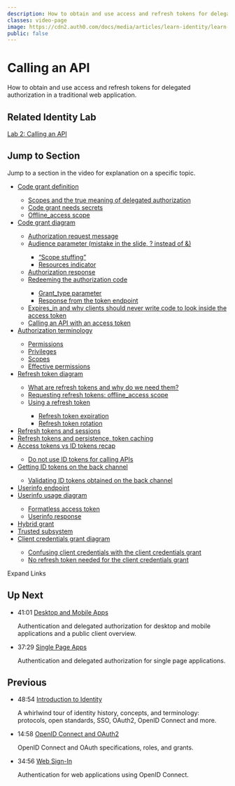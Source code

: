 ```yaml
---
description: How to obtain and use access and refresh tokens for delegated authorization in a traditional web application.
classes: video-page
image: https://cdn2.auth0.com/docs/media/articles/learn-identity/learn-identity-og-image.jpg
public: false
---
```

<!-- markdownlint-disable-->
# Calling an API

How to obtain and use access and refresh tokens for delegated authorization in a traditional web application.

<div class="video-wrapper" data-video="yw6hmdhnft"></div>

## Related Identity Lab

[<i class="icon icon-budicon-529"></i> Lab 2: Calling an API](/identity-labs/02-calling-an-api)

## Jump to Section

Jump to a section in the video for explanation on a specific topic.

<div class="video-transcript video-bookmarks" id="wistia-video-bookmarks">
  <ul>
    <li><a href="#wistia_yw6hmdhnft?time=28">Code grant definition</a></li>
    <ul>
      <li><a href="#wistia_yw6hmdhnft?time=110">Scopes and the true meaning of delegated authorization</a></li>
      <li><a href="#wistia_yw6hmdhnft?time=192">Code grant needs secrets</a></li>
      <li><a href="#wistia_yw6hmdhnft?time=224">Offline_access scope</a></li>
    </ul>
    <li><a href="#wistia_yw6hmdhnft?time=314">Code grant diagram</a></li>
    <ul>
      <li><a href="#wistia_yw6hmdhnft?time=402">Authorization request message</a></li>
      <li><a href="#wistia_yw6hmdhnft?time=563">Audience parameter (mistake in the slide, ? instead of &)</a></li>
      <ul>
        <li><a href="#wistia_yw6hmdhnft?time=638.5">“Scope stuffing”</a></li>
        <li><a href="#wistia_yw6hmdhnft?time=685">Resources indicator</a></li>
      </ul>
      <li><a href="#wistia_yw6hmdhnft?time=712">Authorization response</a></li>
      <li><a href="#wistia_yw6hmdhnft?time=772">Redeeming the authorization code</a></li>
      <ul>
        <li><a href="#wistia_yw6hmdhnft?time=819">Grant_type parameter</a></li>
        <li><a href="#wistia_yw6hmdhnft?time=918">Response from the token endpoint</a></li>
      </ul>
      <li><a href="#wistia_yw6hmdhnft?time=946">Expires_in and why clients should never write code to look inside the access token</a></li>
      <li><a href="#wistia_yw6hmdhnft?time=1054">Calling an API with an access token</a></li>
    </ul>
    <li><a href="#wistia_yw6hmdhnft?time=1167">Authorization terminology</a></li>
    <ul>
      <li><a href="#wistia_yw6hmdhnft?time=1205">Permissions</a></li>
      <li><a href="#wistia_yw6hmdhnft?time=1241">Privileges</a></li>
      <li><a href="#wistia_yw6hmdhnft?time=1268">Scopes</a></li>
      <li><a href="#wistia_yw6hmdhnft?time=1300">Effective permissions</a></li>
    </ul>
    <li><a href="#wistia_yw6hmdhnft?time=1464.5">Refresh token diagram</a></li>
    <ul>
      <li><a href="#wistia_yw6hmdhnft?time=1476">What are refresh tokens and why do we need them?</a></li>
      <li><a href="#wistia_yw6hmdhnft?time=1553">Requesting refresh tokens: offline_access scope</a></li>
      <li><a href="#wistia_yw6hmdhnft?time=1623">Using a refresh token</a></li>
      <ul>
        <li><a href="#wistia_yw6hmdhnft?time=1759">Refresh token expiration</a></li>
        <li><a href="#wistia_yw6hmdhnft?time=1798">Refresh token rotation</a></li>
      </ul>
    </ul>
    <li><a href="#wistia_yw6hmdhnft?time=1875">Refresh tokens and sessions</a></li>
    <li><a href="#wistia_yw6hmdhnft?time=1927">Refresh tokens and persistence, token caching</a></li>
    <li><a href="#wistia_yw6hmdhnft?time=2007.5">Access tokens vs ID tokens recap</a></li>
    <ul>
      <li><a href="#wistia_yw6hmdhnft?time=2126">Do not use ID tokens for calling APIs</a></li>
    </ul>
    <li><a href="#wistia_yw6hmdhnft?time=2270.6">Getting ID tokens on the back channel</a></li>
    <ul>
      <li><a href="#wistia_yw6hmdhnft?time=2332.5">Validating ID tokens obtained on the back channel</a></li>
    </ul>
    <li><a href="#wistia_yw6hmdhnft?time=2410">Userinfo endpoint</a></li>
    <li><a href="#wistia_yw6hmdhnft?time=2556">Userinfo usage diagram</a></li>
    <ul>
      <li><a href="#wistia_yw6hmdhnft?time=2586">Formatless access token</a></li>
      <li><a href="#wistia_yw6hmdhnft?time=2676">Userinfo response</a></li>
    </ul>
    <li><a href="#wistia_yw6hmdhnft?time=2697">Hybrid grant</a></li>
    <li><a href="#wistia_yw6hmdhnft?time=2766.5">Trusted subsystem</a></li>
    <li><a href="#wistia_yw6hmdhnft?time=2941">Client credentials grant diagram</a></li>
    <ul>
      <li><a href="#wistia_yw6hmdhnft?time=3042">Confusing client credentials with the client credentials grant</a></li>
      <li><a href="#wistia_yw6hmdhnft?time=3093">No refresh token needed for the client credentials grant</a></li>
    </ul>
  </ul>
</div>

<div class="video-transcript-expand" onClick="(function() {
  $('.video-transcript').toggleClass('expanded');
  $('.video-transcript-expand i').attr('class', $('.video-transcript').hasClass('expanded') ? 'icon-budicon-462' : 'icon-budicon-460');
})()">Expand Links <i class="icon-budicon-460"></i></div>

## Up Next

<ul class="up-next">
  <li>
    <span class="video-time"><i class="icon icon-budicon-494"></i>41:01</span>
    <i class="video-icon icon icon-budicon-676"></i>
    <a href="/videos/learn-identity/05-desktop-and-mobile-apps">Desktop and Mobile Apps</a>
    <p>Authentication and delegated authorization for desktop and mobile applications and a public client overview.</p>
  </li>

  <li>
    <span class="video-time"><i class="icon icon-budicon-494"></i>37:29</span>
    <i class="video-icon icon icon-budicon-676"></i>
    <a href="/videos/learn-identity/06-single-page-apps">Single Page Apps</a>
    <p>Authentication and delegated authorization for single page applications.</p>
  </li>
</ul>

## Previous

<ul class="up-next">
  <li>
    <span class="video-time"><i class="icon icon-budicon-494"></i>48:54</span>
    <i class="video-icon icon icon-budicon-676"></i>
    <a href="/videos/learn-identity/01-introduction-to-identity">Introduction to Identity</a>
    <p>A whirlwind tour of identity history, concepts, and terminology: protocols, open standards, SSO, OAuth2, OpenID Connect and more.</p>
  </li>

  <li>
    <span class="video-time"><i class="icon icon-budicon-494"></i>14:58</span>
    <i class="video-icon icon icon-budicon-676"></i>
    <a href="/videos/learn-identity/02-oidc-and-oauth">OpenID Connect and OAuth2</a>
    <p>OpenID Connect and OAuth specifications, roles, and grants.</p>
  </li>

  <li>
    <span class="video-time"><i class="icon icon-budicon-494"></i>34:56</span>
    <i class="video-icon icon icon-budicon-676"></i>
    <a href="/videos/learn-identity/03-web-sign-in">Web Sign-In</a>
    <p>Authentication for web applications using OpenID Connect.</p>
  </li>
</ul>
